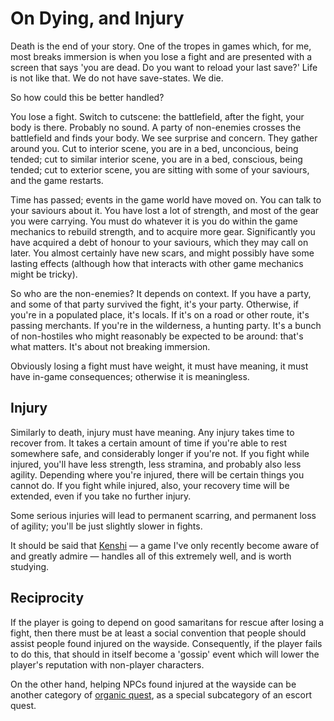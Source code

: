 # On Dying, and Injury

Death is the end of your story. One of the tropes in games which, for me, most breaks immersion is when you lose a fight and are presented with a screen that says 'you are dead. Do you want to reload your last save?' Life is not like that. We do not have save-states. We die.

So how could this be better handled?

You lose a fight. Switch to cutscene: the battlefield, after the fight, your body is there. Probably no sound. A party of non-enemies crosses the battlefield and finds your body. We see surprise and concern. They gather around you. Cut to interior scene, you are in a bed, unconcious, being tended; cut to similar interior scene, you are in a bed, conscious, being tended; cut to exterior scene, you are sitting with some of your saviours, and the game restarts.

Time has passed; events in the game world have moved on. You can talk to your saviours about it. You have lost a lot of strength, and most of the gear you were carrying. You must do whatever it is you do within the game mechanics to rebuild strength, and to acquire more gear. Significantly you have acquired a debt of honour to your saviours, which they may call on later. You almost certainly have new scars, and might possibly have some lasting effects (although how that interacts with other game mechanics might be tricky).

So who are the non-enemies? It depends on context. If you have a party, and some of that party survived the fight, it's your party. Otherwise, if you're in a populated place, it's locals. If it's on a road or other route, it's passing merchants. If you're in the wilderness, a hunting party. It's a bunch of non-hostiles who might reasonably be expected to be around: that's what matters. It's about not breaking immersion.

Obviously losing a fight must have weight, it must have meaning, it must have in-game consequences; otherwise it is meaningless.

## Injury

Similarly to death, injury must have meaning. Any injury takes time to recover from. It takes a certain amount of time if you're able to rest somewhere safe, and considerably longer if you're not. If you fight while injured, you'll have less strength, less stramina, and probably also less agility. Depending where you're injured, there will be certain things you cannot do. If you fight while injured, also, your recovery time will be extended, even if you take no further injury.

Some serious injuries will lead to permanent scarring, and permanent loss of agility; you'll be just slightly slower in fights.

It should be said that [Kenshi](https://lofigames.com/) &mdash; a game I've only recently become aware of and greatly admire &mdash; handles all of this extremely well, and is worth studying.

## Reciprocity

If the player is going to depend on good samaritans for rescue after losing a fight, then there must be at least a social convention that people should assist people found injured on the wayside. Consequently, if the player fails to do this, that should in itself become a 'gossip' event which will lower the player's reputation with non-player characters.

On the other hand, helping NPCs found injured at the wayside can be another category of [organic quest](Organic_Quests.html), as a special subcategory of an escort quest.